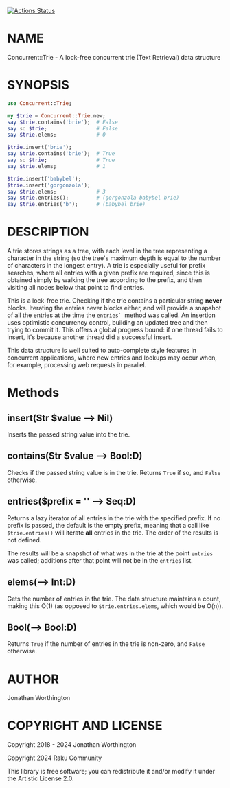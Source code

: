 [![Actions Status](https://github.com/lizmat/Concurrent-Trie/actions/workflows/test.yml/badge.svg)](https://github.com/lizmat/Concurrent-Trie/actions)

NAME
====

Concurrent::Trie - A lock-free concurrent trie (Text Retrieval) data structure

SYNOPSIS
========

```raku
use Concurrent::Trie;

my $trie = Concurrent::Trie.new;
say $trie.contains('brie');  # False
say so $trie;                # False
say $trie.elems;             # 0

$trie.insert('brie');
say $trie.contains('brie');  # True
say so $trie;                # True
say $trie.elems;             # 1

$trie.insert('babybel');
$trie.insert('gorgonzola');
say $trie.elems;             # 3
say $trie.entries();         # (gorgonzola babybel brie)
say $trie.entries('b');      # (babybel brie)
```

DESCRIPTION
===========

A trie stores strings as a tree, with each level in the tree representing a character in the string (so the tree's maximum depth is equal to the number of characters in the longest entry). A trie is especially useful for prefix searches, where all entries with a given prefix are required, since this is obtained simply by walking the tree according to the prefix, and then visiting all nodes below that point to find entries.

This is a lock-free trie. Checking if the trie contains a particular string **never** blocks. Iterating the entries never blocks either, and will provide a snapshot of all the entries at the time the ``entries` ``method was called. An insertion uses optimistic concurrency control, building an updated tree and then trying to commit it. This offers a global progress bound: if one thread fails to insert, it's because another thread did a successful insert.

This data structure is well suited to auto-complete style features in concurrent applications, where new entries and lookups may occur when, for example, processing web requests in parallel.

Methods
=======

insert(Str $value --> Nil)
--------------------------

Inserts the passed string value into the trie.

contains(Str $value --> Bool:D)
-------------------------------

Checks if the passed string value is in the trie. Returns `True` if so, and `False` otherwise.

entries($prefix = '' --> Seq:D)
-------------------------------

Returns a lazy iterator of all entries in the trie with the specified prefix. If no prefix is passed, the default is the empty prefix, meaning that a call like `$trie.entries()` will iterate **all** entries in the trie. The order of the results is not defined.

The results will be a snapshot of what was in the trie at the point `entries` was called; additions after that point will not be in the `entries` list.

elems(--> Int:D)
----------------

Gets the number of entries in the trie. The data structure maintains a count, making this O(1) (as opposed to `$trie.entries.elems`, which would be O(n)).

Bool(--> Bool:D)
----------------

Returns `True` if the number of entries in the trie is non-zero, and `False` otherwise.

AUTHOR
======

Jonathan Worthington

COPYRIGHT AND LICENSE
=====================

Copyright 2018 - 2024 Jonathan Worthington

Copyright 2024 Raku Community

This library is free software; you can redistribute it and/or modify it under the Artistic License 2.0.

